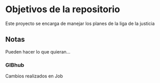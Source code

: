 # Objetivos de la repositorio

Este proyecto se encarga de manejar los planes de la liga de la justicia


## Notas
Pueden hacer lo que quieran...

### GIBhub
Cambios realizados en Job

